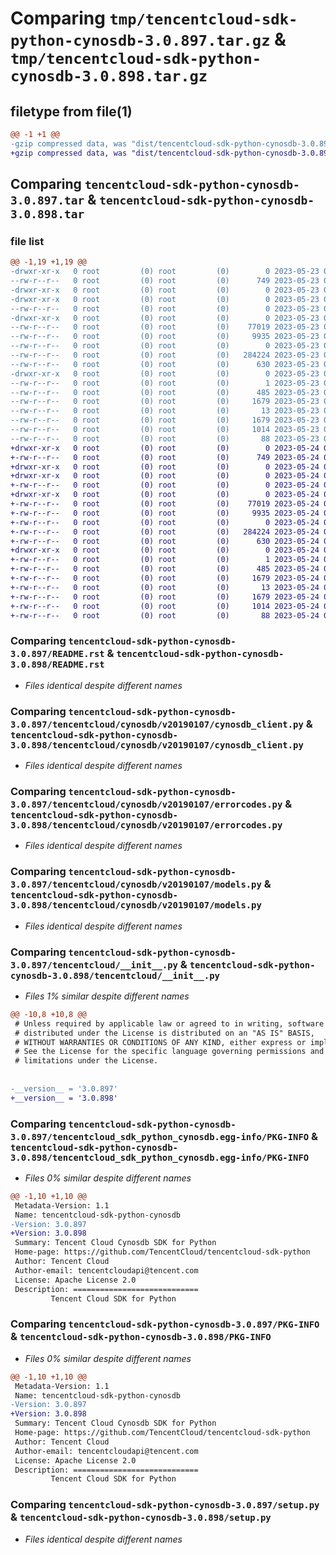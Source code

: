 # Comparing `tmp/tencentcloud-sdk-python-cynosdb-3.0.897.tar.gz` & `tmp/tencentcloud-sdk-python-cynosdb-3.0.898.tar.gz`

## filetype from file(1)

```diff
@@ -1 +1 @@
-gzip compressed data, was "dist/tencentcloud-sdk-python-cynosdb-3.0.897.tar", last modified: Tue May 23 02:19:56 2023, max compression
+gzip compressed data, was "dist/tencentcloud-sdk-python-cynosdb-3.0.898.tar", last modified: Wed May 24 01:54:26 2023, max compression
```

## Comparing `tencentcloud-sdk-python-cynosdb-3.0.897.tar` & `tencentcloud-sdk-python-cynosdb-3.0.898.tar`

### file list

```diff
@@ -1,19 +1,19 @@
-drwxr-xr-x   0 root         (0) root         (0)        0 2023-05-23 02:19:56.000000 tencentcloud-sdk-python-cynosdb-3.0.897/
--rw-r--r--   0 root         (0) root         (0)      749 2023-05-23 02:19:55.000000 tencentcloud-sdk-python-cynosdb-3.0.897/README.rst
-drwxr-xr-x   0 root         (0) root         (0)        0 2023-05-23 02:19:56.000000 tencentcloud-sdk-python-cynosdb-3.0.897/tencentcloud/
-drwxr-xr-x   0 root         (0) root         (0)        0 2023-05-23 02:19:56.000000 tencentcloud-sdk-python-cynosdb-3.0.897/tencentcloud/cynosdb/
--rw-r--r--   0 root         (0) root         (0)        0 2023-05-23 02:19:55.000000 tencentcloud-sdk-python-cynosdb-3.0.897/tencentcloud/cynosdb/__init__.py
-drwxr-xr-x   0 root         (0) root         (0)        0 2023-05-23 02:19:56.000000 tencentcloud-sdk-python-cynosdb-3.0.897/tencentcloud/cynosdb/v20190107/
--rw-r--r--   0 root         (0) root         (0)    77019 2023-05-23 02:19:55.000000 tencentcloud-sdk-python-cynosdb-3.0.897/tencentcloud/cynosdb/v20190107/cynosdb_client.py
--rw-r--r--   0 root         (0) root         (0)     9935 2023-05-23 02:19:55.000000 tencentcloud-sdk-python-cynosdb-3.0.897/tencentcloud/cynosdb/v20190107/errorcodes.py
--rw-r--r--   0 root         (0) root         (0)        0 2023-05-23 02:19:55.000000 tencentcloud-sdk-python-cynosdb-3.0.897/tencentcloud/cynosdb/v20190107/__init__.py
--rw-r--r--   0 root         (0) root         (0)   284224 2023-05-23 02:19:55.000000 tencentcloud-sdk-python-cynosdb-3.0.897/tencentcloud/cynosdb/v20190107/models.py
--rw-r--r--   0 root         (0) root         (0)      630 2023-05-23 02:19:55.000000 tencentcloud-sdk-python-cynosdb-3.0.897/tencentcloud/__init__.py
-drwxr-xr-x   0 root         (0) root         (0)        0 2023-05-23 02:19:56.000000 tencentcloud-sdk-python-cynosdb-3.0.897/tencentcloud_sdk_python_cynosdb.egg-info/
--rw-r--r--   0 root         (0) root         (0)        1 2023-05-23 02:19:56.000000 tencentcloud-sdk-python-cynosdb-3.0.897/tencentcloud_sdk_python_cynosdb.egg-info/dependency_links.txt
--rw-r--r--   0 root         (0) root         (0)      485 2023-05-23 02:19:56.000000 tencentcloud-sdk-python-cynosdb-3.0.897/tencentcloud_sdk_python_cynosdb.egg-info/SOURCES.txt
--rw-r--r--   0 root         (0) root         (0)     1679 2023-05-23 02:19:56.000000 tencentcloud-sdk-python-cynosdb-3.0.897/tencentcloud_sdk_python_cynosdb.egg-info/PKG-INFO
--rw-r--r--   0 root         (0) root         (0)       13 2023-05-23 02:19:56.000000 tencentcloud-sdk-python-cynosdb-3.0.897/tencentcloud_sdk_python_cynosdb.egg-info/top_level.txt
--rw-r--r--   0 root         (0) root         (0)     1679 2023-05-23 02:19:56.000000 tencentcloud-sdk-python-cynosdb-3.0.897/PKG-INFO
--rw-r--r--   0 root         (0) root         (0)     1014 2023-05-23 02:19:55.000000 tencentcloud-sdk-python-cynosdb-3.0.897/setup.py
--rw-r--r--   0 root         (0) root         (0)       88 2023-05-23 02:19:56.000000 tencentcloud-sdk-python-cynosdb-3.0.897/setup.cfg
+drwxr-xr-x   0 root         (0) root         (0)        0 2023-05-24 01:54:26.000000 tencentcloud-sdk-python-cynosdb-3.0.898/
+-rw-r--r--   0 root         (0) root         (0)      749 2023-05-24 01:54:25.000000 tencentcloud-sdk-python-cynosdb-3.0.898/README.rst
+drwxr-xr-x   0 root         (0) root         (0)        0 2023-05-24 01:54:26.000000 tencentcloud-sdk-python-cynosdb-3.0.898/tencentcloud/
+drwxr-xr-x   0 root         (0) root         (0)        0 2023-05-24 01:54:26.000000 tencentcloud-sdk-python-cynosdb-3.0.898/tencentcloud/cynosdb/
+-rw-r--r--   0 root         (0) root         (0)        0 2023-05-24 01:54:25.000000 tencentcloud-sdk-python-cynosdb-3.0.898/tencentcloud/cynosdb/__init__.py
+drwxr-xr-x   0 root         (0) root         (0)        0 2023-05-24 01:54:26.000000 tencentcloud-sdk-python-cynosdb-3.0.898/tencentcloud/cynosdb/v20190107/
+-rw-r--r--   0 root         (0) root         (0)    77019 2023-05-24 01:54:25.000000 tencentcloud-sdk-python-cynosdb-3.0.898/tencentcloud/cynosdb/v20190107/cynosdb_client.py
+-rw-r--r--   0 root         (0) root         (0)     9935 2023-05-24 01:54:25.000000 tencentcloud-sdk-python-cynosdb-3.0.898/tencentcloud/cynosdb/v20190107/errorcodes.py
+-rw-r--r--   0 root         (0) root         (0)        0 2023-05-24 01:54:25.000000 tencentcloud-sdk-python-cynosdb-3.0.898/tencentcloud/cynosdb/v20190107/__init__.py
+-rw-r--r--   0 root         (0) root         (0)   284224 2023-05-24 01:54:25.000000 tencentcloud-sdk-python-cynosdb-3.0.898/tencentcloud/cynosdb/v20190107/models.py
+-rw-r--r--   0 root         (0) root         (0)      630 2023-05-24 01:54:25.000000 tencentcloud-sdk-python-cynosdb-3.0.898/tencentcloud/__init__.py
+drwxr-xr-x   0 root         (0) root         (0)        0 2023-05-24 01:54:26.000000 tencentcloud-sdk-python-cynosdb-3.0.898/tencentcloud_sdk_python_cynosdb.egg-info/
+-rw-r--r--   0 root         (0) root         (0)        1 2023-05-24 01:54:26.000000 tencentcloud-sdk-python-cynosdb-3.0.898/tencentcloud_sdk_python_cynosdb.egg-info/dependency_links.txt
+-rw-r--r--   0 root         (0) root         (0)      485 2023-05-24 01:54:26.000000 tencentcloud-sdk-python-cynosdb-3.0.898/tencentcloud_sdk_python_cynosdb.egg-info/SOURCES.txt
+-rw-r--r--   0 root         (0) root         (0)     1679 2023-05-24 01:54:26.000000 tencentcloud-sdk-python-cynosdb-3.0.898/tencentcloud_sdk_python_cynosdb.egg-info/PKG-INFO
+-rw-r--r--   0 root         (0) root         (0)       13 2023-05-24 01:54:26.000000 tencentcloud-sdk-python-cynosdb-3.0.898/tencentcloud_sdk_python_cynosdb.egg-info/top_level.txt
+-rw-r--r--   0 root         (0) root         (0)     1679 2023-05-24 01:54:26.000000 tencentcloud-sdk-python-cynosdb-3.0.898/PKG-INFO
+-rw-r--r--   0 root         (0) root         (0)     1014 2023-05-24 01:54:25.000000 tencentcloud-sdk-python-cynosdb-3.0.898/setup.py
+-rw-r--r--   0 root         (0) root         (0)       88 2023-05-24 01:54:26.000000 tencentcloud-sdk-python-cynosdb-3.0.898/setup.cfg
```

### Comparing `tencentcloud-sdk-python-cynosdb-3.0.897/README.rst` & `tencentcloud-sdk-python-cynosdb-3.0.898/README.rst`

 * *Files identical despite different names*

### Comparing `tencentcloud-sdk-python-cynosdb-3.0.897/tencentcloud/cynosdb/v20190107/cynosdb_client.py` & `tencentcloud-sdk-python-cynosdb-3.0.898/tencentcloud/cynosdb/v20190107/cynosdb_client.py`

 * *Files identical despite different names*

### Comparing `tencentcloud-sdk-python-cynosdb-3.0.897/tencentcloud/cynosdb/v20190107/errorcodes.py` & `tencentcloud-sdk-python-cynosdb-3.0.898/tencentcloud/cynosdb/v20190107/errorcodes.py`

 * *Files identical despite different names*

### Comparing `tencentcloud-sdk-python-cynosdb-3.0.897/tencentcloud/cynosdb/v20190107/models.py` & `tencentcloud-sdk-python-cynosdb-3.0.898/tencentcloud/cynosdb/v20190107/models.py`

 * *Files identical despite different names*

### Comparing `tencentcloud-sdk-python-cynosdb-3.0.897/tencentcloud/__init__.py` & `tencentcloud-sdk-python-cynosdb-3.0.898/tencentcloud/__init__.py`

 * *Files 1% similar despite different names*

```diff
@@ -10,8 +10,8 @@
 # Unless required by applicable law or agreed to in writing, software
 # distributed under the License is distributed on an "AS IS" BASIS,
 # WITHOUT WARRANTIES OR CONDITIONS OF ANY KIND, either express or implied.
 # See the License for the specific language governing permissions and
 # limitations under the License.
 
 
-__version__ = '3.0.897'
+__version__ = '3.0.898'
```

### Comparing `tencentcloud-sdk-python-cynosdb-3.0.897/tencentcloud_sdk_python_cynosdb.egg-info/PKG-INFO` & `tencentcloud-sdk-python-cynosdb-3.0.898/tencentcloud_sdk_python_cynosdb.egg-info/PKG-INFO`

 * *Files 0% similar despite different names*

```diff
@@ -1,10 +1,10 @@
 Metadata-Version: 1.1
 Name: tencentcloud-sdk-python-cynosdb
-Version: 3.0.897
+Version: 3.0.898
 Summary: Tencent Cloud Cynosdb SDK for Python
 Home-page: https://github.com/TencentCloud/tencentcloud-sdk-python
 Author: Tencent Cloud
 Author-email: tencentcloudapi@tencent.com
 License: Apache License 2.0
 Description: ============================
         Tencent Cloud SDK for Python
```

### Comparing `tencentcloud-sdk-python-cynosdb-3.0.897/PKG-INFO` & `tencentcloud-sdk-python-cynosdb-3.0.898/PKG-INFO`

 * *Files 0% similar despite different names*

```diff
@@ -1,10 +1,10 @@
 Metadata-Version: 1.1
 Name: tencentcloud-sdk-python-cynosdb
-Version: 3.0.897
+Version: 3.0.898
 Summary: Tencent Cloud Cynosdb SDK for Python
 Home-page: https://github.com/TencentCloud/tencentcloud-sdk-python
 Author: Tencent Cloud
 Author-email: tencentcloudapi@tencent.com
 License: Apache License 2.0
 Description: ============================
         Tencent Cloud SDK for Python
```

### Comparing `tencentcloud-sdk-python-cynosdb-3.0.897/setup.py` & `tencentcloud-sdk-python-cynosdb-3.0.898/setup.py`

 * *Files identical despite different names*

